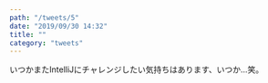```yaml
---
path: "/tweets/5"
date: "2019/09/30 14:32"
title: ""
category: "tweets"
---
```


いつかまたIntelliJにチャレンジしたい気持ちはあります、いつか...笑。